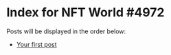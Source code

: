 # Index for NFT World #4972
Posts will be displayed in the order below:

- [Your first post](./001-first.md)

